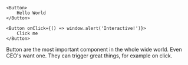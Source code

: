 ```react|span-2
<Button>
    Hello World
</Button>
```

```react|span-3
<Button onClick={() => window.alert('Interactive!')}>
    Click me
</Button>
```


Button are the most important component in the whole wide world. Even CEO's want one. They can trigger great things, for example on click.
